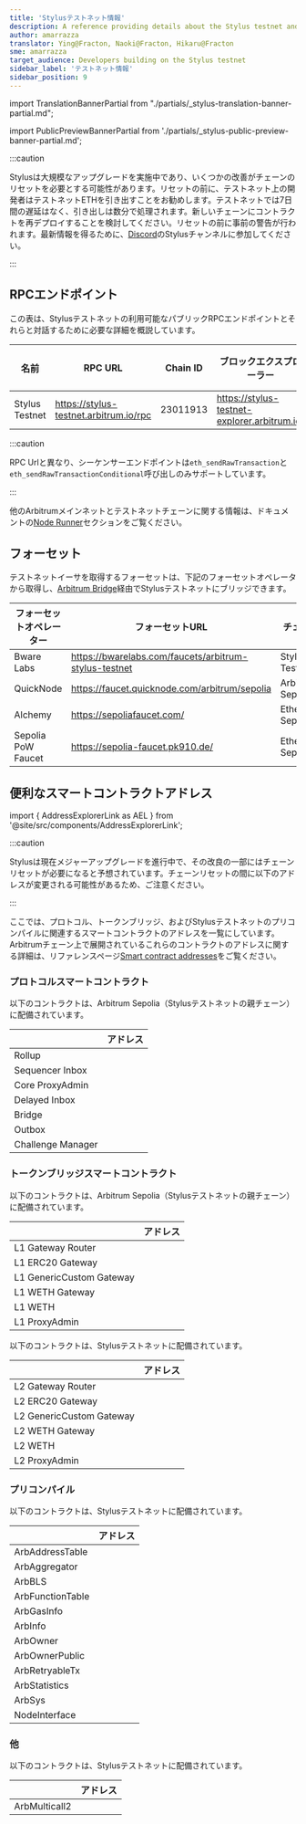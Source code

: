 ```yaml
---
title: 'Stylusテストネット情報'
description: A reference providing details about the Stylus testnet and faucets for obtaining testnet ETH
author: amarrazza
translator: Ying@Fracton, Naoki@Fracton, Hikaru@Fracton
sme: amarrazza
target_audience: Developers building on the Stylus testnet
sidebar_label: 'テストネット情報'
sidebar_position: 9
---
```


import TranslationBannerPartial from "./partials/_stylus-translation-banner-partial.md";

import PublicPreviewBannerPartial from './partials/_stylus-public-preview-banner-partial.md';

<TranslationBannerPartial />

<PublicPreviewBannerPartial />

:::caution

Stylusは大規模なアップグレードを実施中であり、いくつかの改善がチェーンのリセットを必要とする可能性があります。リセットの前に、テストネット上の開発者はテストネットETHを引き出すことをお勧めします。テストネットでは7日間の遅延はなく、引き出しは数分で処理されます。新しいチェーンにコントラクトを再デプロイすることを検討してください。リセットの前に事前の警告が行われます。最新情報を得るために、[Discord](https://discord.com/invite/arbitrum)のStylusチャンネルに参加してください。

:::

## RPCエンドポイント

この表は、Stylusテストネットの利用可能なパブリックRPCエンドポイントとそれらと対話するために必要な詳細を概説しています。

| 名前            | RPC URL                              | Chain ID | ブロックエクスプローラー                        | ベースチェーン     | テックスタック    | Sequencer endpoint<sup>⚠️</sup>                  |
|----------------|----------------------------------------|----------|----------------------------------------------|------------------|----------------| ------------------------------------------------ |
| Stylus Testnet | https://stylus-testnet.arbitrum.io/rpc | 23011913 | https://stylus-testnet-explorer.arbitrum.io/ | Arbitrum Sepolia | Nitro (Rollup) | https://stylus-testnet-sequencer.arbitrum.io/rpc |

:::caution

RPC Urlと異なり、シーケンサーエンドポイントは`eth_sendRawTransaction`と`eth_sendRawTransactionConditional`呼び出しのみサポートしています。

:::


他のArbitrumメインネットとテストネットチェーンに関する情報は、ドキュメントの[Node Runner](https://docs.arbitrum.io/node-running/node-providers#rpc-endpoints)セクションをご覧ください。

## フォーセット

テストネットイーサを取得するフォーセットは、下記のフォーセットオペレータから取得し、[Arbitrum Bridge](/node-running/node-providers#rpc-endpoints)経由でStylusテストネットにブリッジできます。

| フォーセットオペレーター | フォーセットURL                                         | チェーン          |
| -------------------- | ----------------------------------------------------- | ---------------- |
| Bware Labs           | https://bwarelabs.com/faucets/arbitrum-stylus-testnet | Stylus Testnet   |
| QuickNode            | https://faucet.quicknode.com/arbitrum/sepolia         | Arbitrum Sepolia |
| Alchemy              | https://sepoliafaucet.com/                            | Ethereum Sepolia |
| Sepolia PoW Faucet   | https://sepolia-faucet.pk910.de/                      | Ethereum Sepolia |

## 便利なスマートコントラクトアドレス

import { AddressExplorerLink as AEL } from '@site/src/components/AddressExplorerLink';

:::caution

Stylusは現在メジャーアップグレードを進行中で、その改良の一部にはチェーンリセットが必要になると予想されています。チェーンリセットの間に以下のアドレスが変更される可能性があるため、ご注意ください。

:::

ここでは、プロトコル、トークンブリッジ、およびStylusテストネットのプリコンパイルに関連するスマートコントラクトのアドレスを一覧にしています。Arbitrumチェーン上で展開されているこれらのコントラクトのアドレスに関する詳細は、リファレンスページ[Smart contract addresses](/for-devs/useful-addresses)をご覧ください。

### プロトコルスマートコントラクト

以下のコントラクトは、Arbitrum Sepolia（Stylusテストネットの親チェーン）に配備されています。

|                   | アドレス                                                                       |
| ----------------- | ----------------------------------------------------------------------------- |
| Rollup            | <AEL address="0x94db9E36d9336cD6F9FfcAd399dDa6Cc05299898" chainID={421614} /> |
| Sequencer Inbox   | <AEL address="0x00A0F15b79d1D3e5991929FaAbCF2AA65623530c" chainID={421614} /> |
| Core ProxyAdmin   | <AEL address="0x86D3d0752557F74b0a287F174a5dE35707435e40" chainID={421614} /> |
| Delayed Inbox     | <AEL address="0xe1e3b1CBaCC870cb6e5F4Bdf246feB6eB5cD351B" chainID={421614} /> |
| Bridge            | <AEL address="0x35aa95ac4747D928E2Cd42FE4461F6D9d1826346" chainID={421614} /> |
| Outbox            | <AEL address="0x98fcA8bFF38a987B988E54273Fa228A52b62E43b" chainID={421614} /> |
| Challenge Manager | <AEL address="0xf398577501999f14E8a85B1A09816D4Cb0aE0DCf" chainID={421614} /> |

### トークンブリッジスマートコントラクト

以下のコントラクトは、Arbitrum Sepolia（Stylusテストネットの親チェーン）に配備されています。

|                          | アドレス                                                                       |
| ------------------------ | ----------------------------------------------------------------------------- |
| L1 Gateway Router        | <AEL address="0xa72a2F3559Bb337309BCE13f18fae748C6A7D0fa" chainID={421614} /> |
| L1 ERC20 Gateway         | <AEL address="0x709C3Ad4447adA3c9d1eFDA4C4c5b72D4b22005F" chainID={421614} /> |
| L1 GenericCustom Gateway | <AEL address="0x99ED0b0934ff766adceA8A1C38566b2C62Dd319D" chainID={421614} /> |
| L1 WETH Gateway          | <AEL address="0x298f1539B240f7c2A1EA286AE83E6Fac0C33639b" chainID={421614} /> |
| L1 WETH                  | <AEL address="0xe39Ab88f8A4777030A534146A9Ca3B52bd5D43A3" chainID={421614} /> |
| L1 ProxyAdmin            | <AEL address="0xA428EfC5353E064f4c576c319836e13ae1157C41" chainID={421614} /> |

以下のコントラクトは、Stylusテストネットに配備されています。

|                          | アドレス                                                                         |
| ------------------------ | ------------------------------------------------------------------------------- |
| L2 Gateway Router        | <AEL address="0xCDdbADaF4FfA77446aB664834AAdb91121DbdA6f" chainID={23011913} /> |
| L2 ERC20 Gateway         | <AEL address="0x82D5409C0CC3e1E6eaEdb5D1893Ca85b496Aa646" chainID={23011913} /> |
| L2 GenericCustom Gateway | <AEL address="0x8a787c6bEd27F90a7302832523f3c63Ef276f193" chainID={23011913} /> |
| L2 WETH Gateway          | <AEL address="0x024e80adBD08aF5240C7860AF2D44C3596EdB3Da" chainID={23011913} /> |
| L2 WETH                  | <AEL address="0xFFaB5a6E03d5099922BAD0B6E561E9129E0FEB4c" chainID={23011913} /> |
| L2 ProxyAdmin            | <AEL address="0xF113d2bF6c3974810802BE3989e3C1C1BAd0DE69" chainID={23011913} /> |

### プリコンパイル

以下のコントラクトは、Stylusテストネットに配備されています。

|                  | アドレス                                                                         |
| ---------------- | ------------------------------------------------------------------------------- |
| ArbAddressTable  | <AEL address="0x0000000000000000000000000000000000000066" chainID={23011913} /> |
| ArbAggregator    | <AEL address="0x000000000000000000000000000000000000006D" chainID={23011913} /> |
| ArbBLS           | <AEL address="0x0000000000000000000000000000000000000067" chainID={23011913} /> |
| ArbFunctionTable | <AEL address="0x0000000000000000000000000000000000000068" chainID={23011913} /> |
| ArbGasInfo       | <AEL address="0x000000000000000000000000000000000000006C" chainID={23011913} /> |
| ArbInfo          | <AEL address="0x0000000000000000000000000000000000000065" chainID={23011913} /> |
| ArbOwner         | <AEL address="0x0000000000000000000000000000000000000070" chainID={23011913} /> |
| ArbOwnerPublic   | <AEL address="0x000000000000000000000000000000000000006b" chainID={23011913} /> |
| ArbRetryableTx   | <AEL address="0x000000000000000000000000000000000000006E" chainID={23011913} /> |
| ArbStatistics    | <AEL address="0x000000000000000000000000000000000000006F" chainID={23011913} /> |
| ArbSys           | <AEL address="0x0000000000000000000000000000000000000064" chainID={23011913} /> |
| NodeInterface    | <AEL address="0x00000000000000000000000000000000000000C8" chainID={23011913} /> |

### 他

以下のコントラクトは、Stylusテストネットに配備されています。

|               | アドレス                                                                         |
| ------------- | ------------------------------------------------------------------------------- |
| ArbMulticall2 | <AEL address="0x42aaE78422EF3e8E6d0D88e58E25CA7C7Ecb9D5a" chainID={23011913} /> |